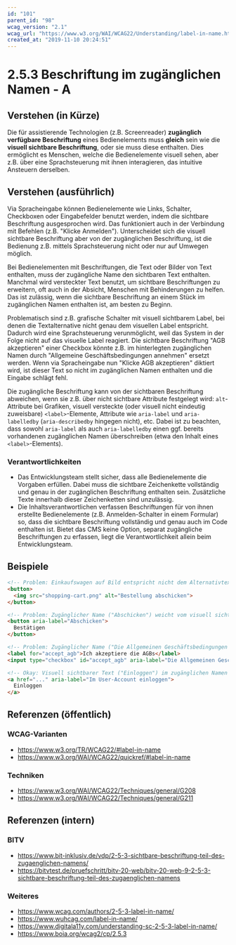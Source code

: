 ```yaml
---
id: "101"
parent_id: "98"
wcag_version: "2.1"
wcag_url: "https://www.w3.org/WAI/WCAG22/Understanding/label-in-name.html"
created_at: "2019-11-10 20:24:51"
---
```


# 2.5.3 Beschriftung im zugänglichen Namen - A

## Verstehen (in Kürze)

Die für assistierende Technologien (z.B. Screenreader) **zugänglich verfügbare Beschriftung** eines Bedienelements muss **gleich** sein wie die **visuell sichtbare Beschriftung**, oder sie muss diese enthalten. Dies ermöglicht es Menschen, welche die Bedienelemente visuell sehen, aber z.B. über eine Sprachsteuerung mit ihnen interagieren, das intuitive Ansteuern derselben.

## Verstehen (ausführlich)

Via Spracheingabe können Bedienelemente wie Links, Schalter, Checkboxen oder Eingabefelder benutzt werden, indem die sichtbare Beschriftung ausgesprochen wird. Das funktioniert auch in der Verbindung mit Befehlen (z.B. "Klicke Anmelden"). Unterscheidet sich die visuell sichtbare Beschriftung aber von der zugänglichen Beschriftung, ist die Bedienung z.B. mittels Sprachsteuerung nicht oder nur auf Umwegen möglich.

Bei Bedienelementen mit Beschriftungen, die Text oder Bilder von Text enthalten, muss der zugängliche Name den sichtbaren Text enthalten. Manchmal wird versteckter Text benutzt, um sichtbare Beschriftungen zu erweitern, oft auch in der Absicht, Menschen mit Behinderungen zu helfen. Das ist zulässig, wenn die sichtbare Beschriftung an einem Stück im zugänglichen Namen enthalten ist, am besten zu Beginn.

Problematisch sind z.B. grafische Schalter mit visuell sichtbarem Label, bei denen die Textalternative nicht genau dem visuellen Label entspricht. Dadurch wird eine Sprachsteuerung verunmöglicht, weil das System in der Folge nicht auf das visuelle Label reagiert. Die sichtbare Beschriftung "AGB akzeptieren" einer Checkbox könnte z.B. im hinterlegten zugänglichen Namen durch "Allgemeine Geschäftsbedingungen annehmen" ersetzt werden. Wenn via Spracheingabe nun "Klicke AGB akzeptieren" diktiert wird, ist dieser Text so nicht im zugänglichen Namen enthalten und die Eingabe schlägt fehl.

Die zugängliche Beschriftung kann von der sichtbaren Beschriftung abweichen, wenn sie z.B. über nicht sichtbare Attribute festgelegt wird: `alt`-Attribute bei Grafiken, visuell versteckte (oder visuell nicht eindeutig zuweisbare) `<label>`-Elemente, Attribute wie `aria-label` und `aria-labelledby` (`aria-describedby` hingegen nicht), etc. Dabei ist zu beachten, dass sowohl `aria-label` als auch `aria-labelledby` einen ggf. bereits vorhandenen zugänglichen Namen überschreiben (etwa den Inhalt eines `<label>`-Elements).

### Verantwortlichkeiten

- Das Entwicklungsteam stellt sicher, dass alle Bedienelemente die Vorgaben erfüllen. Dabei muss die sichtbare Zeichenkette vollständig und genau in der zugänglichen Beschriftung enthalten sein. Zusätzliche Texte innerhalb dieser Zeichenketten sind unzulässig.
- Die Inhaltsverantwortlichen verfassen Beschriftungen für von ihnen erstellte Bedienelemente (z.B. Anmelden-Schalter in einem Formular) so, dass die sichtbare Beschriftung vollständig und genau auch im Code enthalten ist. Bietet das CMS keine Option, separat zugängliche Beschriftungen zu erfassen, liegt die Verantwortlichkeit allein beim Entwicklungsteam.

## Beispiele

```html
<!-- Problem: Einkaufswagen auf Bild entspricht nicht dem Alternativtext -->
<button>
  <img src="shopping-cart.png" alt="Bestellung abschicken">
</button>

<!-- Problem: Zugänglicher Name ("Abschicken") weicht vom visuell sichtbaren Text ("Bestätigen") ab -->
<button aria-label="Abschicken">
  Bestätigen
</button>

<!-- Problem: Zugänglicher Name ("Die Allgemeinen Geschäftsbedingungen akzeptieren") weicht vom visuell sichtbaren Text ("Ich akzeptiere die ") ab -->
<label for="accept_agb">Ich akzeptiere die AGBs</label>
<input type="checkbox" id="accept_agb" aria-label="Die Allgemeinen Geschäftsbedingungen akzeptieren" />

<!-- Okay: Visuell sichtbarer Text ("Einloggen") im zugänglichen Namen ("Im User-Account einloggen") enthalten -->
<a href="..." aria-label="Im User-Account einloggen">
  Einloggen
</a>
```

## Referenzen (öffentlich)

### WCAG-Varianten
- <https://www.w3.org/TR/WCAG22/#label-in-name>
- <https://www.w3.org/WAI/WCAG22/quickref/#label-in-name>

### Techniken
- <https://www.w3.org/WAI/WCAG22/Techniques/general/G208>
- <https://www.w3.org/WAI/WCAG22/Techniques/general/G211>

## Referenzen (intern)

### BITV
- <https://www.bit-inklusiv.de/vdp/2-5-3-sichtbare-beschriftung-teil-des-zugaenglichen-namens/>
- <https://bitvtest.de/pruefschritt/bitv-20-web/bitv-20-web-9-2-5-3-sichtbare-beschriftung-teil-des-zugaenglichen-namens>

### Weiteres
- <https://www.wcag.com/authors/2-5-3-label-in-name/>
- <https://www.wuhcag.com/label-in-name/>
- <https://www.digitala11y.com/understanding-sc-2-5-3-label-in-name/>
- <https://www.boia.org/wcag2/cp/2.5.3>